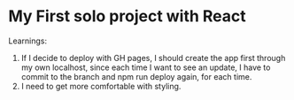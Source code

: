 # My First solo project with React

Learnings:
1) If I decide to deploy with GH pages, I should create the app first through my own localhost, since each time I want to see an update, I have to commit to the branch and npm run deploy again, for each time. 
2) I need to get more comfortable with styling. 


